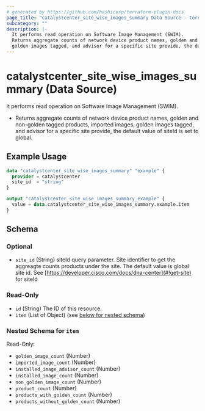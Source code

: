 ```yaml
---
# generated by https://github.com/hashicorp/terraform-plugin-docs
page_title: "catalystcenter_site_wise_images_summary Data Source - terraform-provider-catalystcenter"
subcategory: ""
description: |-
  It performs read operation on Software Image Management (SWIM).
  Returns aggregate counts of network device product names, golden and non-golden tagged products, imported images,
  golden images tagged, and advisor for a specific site provide, the default value of siteId is set to global.
---
```


# catalystcenter_site_wise_images_summary (Data Source)

It performs read operation on Software Image Management (SWIM).

- Returns aggregate counts of network device product names, golden and non-golden tagged products, imported images,
golden images tagged, and advisor for a specific site provide, the default value of siteId is set to global.

## Example Usage

```terraform
data "catalystcenter_site_wise_images_summary" "example" {
  provider = catalystcenter
  site_id  = "string"
}

output "catalystcenter_site_wise_images_summary_example" {
  value = data.catalystcenter_site_wise_images_summary.example.item
}
```

<!-- schema generated by tfplugindocs -->
## Schema

### Optional

- `site_id` (String) siteId query parameter. Site identifier to get the aggreagte counts products under the site. The default value is global site id. See [https://developer.cisco.com/docs/dna-center](#!get-site) for siteId

### Read-Only

- `id` (String) The ID of this resource.
- `item` (List of Object) (see [below for nested schema](#nestedatt--item))

<a id="nestedatt--item"></a>
### Nested Schema for `item`

Read-Only:

- `golden_image_count` (Number)
- `imported_image_count` (Number)
- `installed_image_advisor_count` (Number)
- `installed_image_count` (Number)
- `non_golden_image_count` (Number)
- `product_count` (Number)
- `products_with_golden_count` (Number)
- `products_without_golden_count` (Number)
